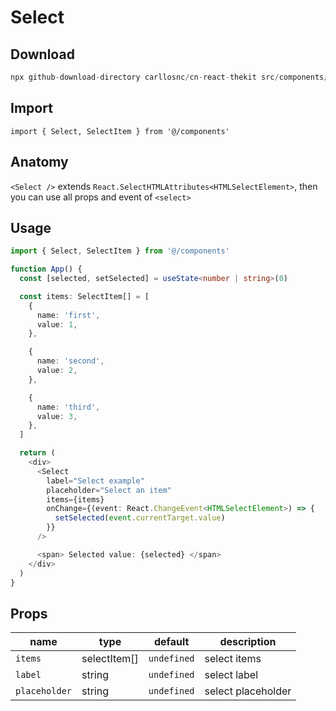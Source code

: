 # Select

## Download

```c
npx github-download-directory carllosnc/cn-react-thekit src/components/Select
```

## Import

```tsx
import { Select, SelectItem } from '@/components'
```

## Anatomy

`<Select />` extends `React.SelectHTMLAttributes<HTMLSelectElement>`, then you can use all props and event of `<select>`

## Usage

```typescript
import { Select, SelectItem } from '@/components'

function App() {
  const [selected, setSelected] = useState<number | string>(0)

  const items: SelectItem[] = [
    {
      name: 'first',
      value: 1,
    },

    {
      name: 'second',
      value: 2,
    },

    {
      name: 'third',
      value: 3,
    },
  ]

  return (
    <div>
      <Select
        label="Select example"
        placeholder="Select an item"
        items={items}
        onChange={(event: React.ChangeEvent<HTMLSelectElement>) => {
          setSelected(event.currentTarget.value)
        }}
      />

      <span> Selected value: {selected} </span>
    </div>
  )
}
```

## Props

| name          | type         | default     | description        |
| ------------- | ------------ | ----------- | ------------------ |
| `items`       | selectItem[] | `undefined` | select items       |
| `label`       | string       | `undefined` | select label       |
| `placeholder` | string       | `undefined` | select placeholder |
